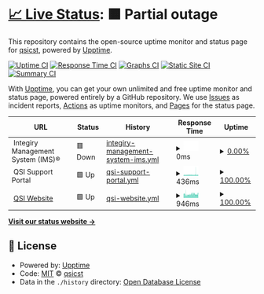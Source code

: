 # [📈 Live Status](https://qsicst.github.io/status): <!--live status--> **🟧 Partial outage**

This repository contains the open-source uptime monitor and status page for [qsicst](https://qsicst.github.io/status), powered by [Upptime](https://github.com/upptime/upptime).

[![Uptime CI](https://github.com/qsicst/status/workflows/Uptime%20CI/badge.svg)](https://github.com/qsicst/status/actions?query=workflow%3A%22Uptime+CI%22)
[![Response Time CI](https://github.com/qsicst/status/workflows/Response%20Time%20CI/badge.svg)](https://github.com/qsicst/status/actions?query=workflow%3A%22Response+Time+CI%22)
[![Graphs CI](https://github.com/qsicst/status/workflows/Graphs%20CI/badge.svg)](https://github.com/qsicst/status/actions?query=workflow%3A%22Graphs+CI%22)
[![Static Site CI](https://github.com/qsicst/status/workflows/Static%20Site%20CI/badge.svg)](https://github.com/qsicst/status/actions?query=workflow%3A%22Static+Site+CI%22)
[![Summary CI](https://github.com/qsicst/status/workflows/Summary%20CI/badge.svg)](https://github.com/qsicst/status/actions?query=workflow%3A%22Summary+CI%22)

With [Upptime](https://upptime.js.org), you can get your own unlimited and free uptime monitor and status page, powered entirely by a GitHub repository. We use [Issues](https://github.com/qsicst/status/issues) as incident reports, [Actions](https://github.com/qsicst/status/actions) as uptime monitors, and [Pages](https://qsicst.github.io/status) for the status page.

<!--start: status pages-->
<!-- This summary is generated by Upptime (https://github.com/upptime/upptime) -->
<!-- Do not edit this manually, your changes will be overwritten -->
<!-- prettier-ignore -->
| URL | Status | History | Response Time | Uptime |
| --- | ------ | ------- | ------------- | ------ |
| <img alt="" src="https://icons.duckduckgo.com/ip3/null.ico" height="13"> Integiry Management System (IMS)® | 🟥 Down | [integiry-management-system-ims.yml](https://github.com/qsicst/status/commits/HEAD/history/integiry-management-system-ims.yml) | <details><summary><img alt="Response time graph" src="./graphs/integiry-management-system-ims/response-time-week.png" height="20"> 0ms</summary><br><a href="https://qsicst.github.io/status/history/integiry-management-system-ims"><img alt="Response time 794" src="https://img.shields.io/endpoint?url=https%3A%2F%2Fraw.githubusercontent.com%2Fqsicst%2Fstatus%2FHEAD%2Fapi%2Fintegiry-management-system-ims%2Fresponse-time.json"></a><br><a href="https://qsicst.github.io/status/history/integiry-management-system-ims"><img alt="24-hour response time 0" src="https://img.shields.io/endpoint?url=https%3A%2F%2Fraw.githubusercontent.com%2Fqsicst%2Fstatus%2FHEAD%2Fapi%2Fintegiry-management-system-ims%2Fresponse-time-day.json"></a><br><a href="https://qsicst.github.io/status/history/integiry-management-system-ims"><img alt="7-day response time 0" src="https://img.shields.io/endpoint?url=https%3A%2F%2Fraw.githubusercontent.com%2Fqsicst%2Fstatus%2FHEAD%2Fapi%2Fintegiry-management-system-ims%2Fresponse-time-week.json"></a><br><a href="https://qsicst.github.io/status/history/integiry-management-system-ims"><img alt="30-day response time 452" src="https://img.shields.io/endpoint?url=https%3A%2F%2Fraw.githubusercontent.com%2Fqsicst%2Fstatus%2FHEAD%2Fapi%2Fintegiry-management-system-ims%2Fresponse-time-month.json"></a><br><a href="https://qsicst.github.io/status/history/integiry-management-system-ims"><img alt="1-year response time 785" src="https://img.shields.io/endpoint?url=https%3A%2F%2Fraw.githubusercontent.com%2Fqsicst%2Fstatus%2FHEAD%2Fapi%2Fintegiry-management-system-ims%2Fresponse-time-year.json"></a></details> | <details><summary><a href="https://qsicst.github.io/status/history/integiry-management-system-ims">0.00%</a></summary><a href="https://qsicst.github.io/status/history/integiry-management-system-ims"><img alt="All-time uptime 94.93%" src="https://img.shields.io/endpoint?url=https%3A%2F%2Fraw.githubusercontent.com%2Fqsicst%2Fstatus%2FHEAD%2Fapi%2Fintegiry-management-system-ims%2Fuptime.json"></a><br><a href="https://qsicst.github.io/status/history/integiry-management-system-ims"><img alt="24-hour uptime 0.00%" src="https://img.shields.io/endpoint?url=https%3A%2F%2Fraw.githubusercontent.com%2Fqsicst%2Fstatus%2FHEAD%2Fapi%2Fintegiry-management-system-ims%2Fuptime-day.json"></a><br><a href="https://qsicst.github.io/status/history/integiry-management-system-ims"><img alt="7-day uptime 0.00%" src="https://img.shields.io/endpoint?url=https%3A%2F%2Fraw.githubusercontent.com%2Fqsicst%2Fstatus%2FHEAD%2Fapi%2Fintegiry-management-system-ims%2Fuptime-week.json"></a><br><a href="https://qsicst.github.io/status/history/integiry-management-system-ims"><img alt="30-day uptime 23.05%" src="https://img.shields.io/endpoint?url=https%3A%2F%2Fraw.githubusercontent.com%2Fqsicst%2Fstatus%2FHEAD%2Fapi%2Fintegiry-management-system-ims%2Fuptime-month.json"></a><br><a href="https://qsicst.github.io/status/history/integiry-management-system-ims"><img alt="1-year uptime 93.21%" src="https://img.shields.io/endpoint?url=https%3A%2F%2Fraw.githubusercontent.com%2Fqsicst%2Fstatus%2FHEAD%2Fapi%2Fintegiry-management-system-ims%2Fuptime-year.json"></a></details>
| <img alt="" src="https://icons.duckduckgo.com/ip3/null.ico" height="13"> QSI Support Portal | 🟩 Up | [qsi-support-portal.yml](https://github.com/qsicst/status/commits/HEAD/history/qsi-support-portal.yml) | <details><summary><img alt="Response time graph" src="./graphs/qsi-support-portal/response-time-week.png" height="20"> 436ms</summary><br><a href="https://qsicst.github.io/status/history/qsi-support-portal"><img alt="Response time 434" src="https://img.shields.io/endpoint?url=https%3A%2F%2Fraw.githubusercontent.com%2Fqsicst%2Fstatus%2FHEAD%2Fapi%2Fqsi-support-portal%2Fresponse-time.json"></a><br><a href="https://qsicst.github.io/status/history/qsi-support-portal"><img alt="24-hour response time 407" src="https://img.shields.io/endpoint?url=https%3A%2F%2Fraw.githubusercontent.com%2Fqsicst%2Fstatus%2FHEAD%2Fapi%2Fqsi-support-portal%2Fresponse-time-day.json"></a><br><a href="https://qsicst.github.io/status/history/qsi-support-portal"><img alt="7-day response time 436" src="https://img.shields.io/endpoint?url=https%3A%2F%2Fraw.githubusercontent.com%2Fqsicst%2Fstatus%2FHEAD%2Fapi%2Fqsi-support-portal%2Fresponse-time-week.json"></a><br><a href="https://qsicst.github.io/status/history/qsi-support-portal"><img alt="30-day response time 412" src="https://img.shields.io/endpoint?url=https%3A%2F%2Fraw.githubusercontent.com%2Fqsicst%2Fstatus%2FHEAD%2Fapi%2Fqsi-support-portal%2Fresponse-time-month.json"></a><br><a href="https://qsicst.github.io/status/history/qsi-support-portal"><img alt="1-year response time 434" src="https://img.shields.io/endpoint?url=https%3A%2F%2Fraw.githubusercontent.com%2Fqsicst%2Fstatus%2FHEAD%2Fapi%2Fqsi-support-portal%2Fresponse-time-year.json"></a></details> | <details><summary><a href="https://qsicst.github.io/status/history/qsi-support-portal">100.00%</a></summary><a href="https://qsicst.github.io/status/history/qsi-support-portal"><img alt="All-time uptime 99.97%" src="https://img.shields.io/endpoint?url=https%3A%2F%2Fraw.githubusercontent.com%2Fqsicst%2Fstatus%2FHEAD%2Fapi%2Fqsi-support-portal%2Fuptime.json"></a><br><a href="https://qsicst.github.io/status/history/qsi-support-portal"><img alt="24-hour uptime 100.00%" src="https://img.shields.io/endpoint?url=https%3A%2F%2Fraw.githubusercontent.com%2Fqsicst%2Fstatus%2FHEAD%2Fapi%2Fqsi-support-portal%2Fuptime-day.json"></a><br><a href="https://qsicst.github.io/status/history/qsi-support-portal"><img alt="7-day uptime 100.00%" src="https://img.shields.io/endpoint?url=https%3A%2F%2Fraw.githubusercontent.com%2Fqsicst%2Fstatus%2FHEAD%2Fapi%2Fqsi-support-portal%2Fuptime-week.json"></a><br><a href="https://qsicst.github.io/status/history/qsi-support-portal"><img alt="30-day uptime 100.00%" src="https://img.shields.io/endpoint?url=https%3A%2F%2Fraw.githubusercontent.com%2Fqsicst%2Fstatus%2FHEAD%2Fapi%2Fqsi-support-portal%2Fuptime-month.json"></a><br><a href="https://qsicst.github.io/status/history/qsi-support-portal"><img alt="1-year uptime 99.97%" src="https://img.shields.io/endpoint?url=https%3A%2F%2Fraw.githubusercontent.com%2Fqsicst%2Fstatus%2FHEAD%2Fapi%2Fqsi-support-portal%2Fuptime-year.json"></a></details>
| <img alt="" src="https://icons.duckduckgo.com/ip3/www.qualifiedspecialists.com.ico" height="13"> [QSI Website](https://www.qualifiedspecialists.com/) | 🟩 Up | [qsi-website.yml](https://github.com/qsicst/status/commits/HEAD/history/qsi-website.yml) | <details><summary><img alt="Response time graph" src="./graphs/qsi-website/response-time-week.png" height="20"> 946ms</summary><br><a href="https://qsicst.github.io/status/history/qsi-website"><img alt="Response time 4415" src="https://img.shields.io/endpoint?url=https%3A%2F%2Fraw.githubusercontent.com%2Fqsicst%2Fstatus%2FHEAD%2Fapi%2Fqsi-website%2Fresponse-time.json"></a><br><a href="https://qsicst.github.io/status/history/qsi-website"><img alt="24-hour response time 960" src="https://img.shields.io/endpoint?url=https%3A%2F%2Fraw.githubusercontent.com%2Fqsicst%2Fstatus%2FHEAD%2Fapi%2Fqsi-website%2Fresponse-time-day.json"></a><br><a href="https://qsicst.github.io/status/history/qsi-website"><img alt="7-day response time 946" src="https://img.shields.io/endpoint?url=https%3A%2F%2Fraw.githubusercontent.com%2Fqsicst%2Fstatus%2FHEAD%2Fapi%2Fqsi-website%2Fresponse-time-week.json"></a><br><a href="https://qsicst.github.io/status/history/qsi-website"><img alt="30-day response time 1050" src="https://img.shields.io/endpoint?url=https%3A%2F%2Fraw.githubusercontent.com%2Fqsicst%2Fstatus%2FHEAD%2Fapi%2Fqsi-website%2Fresponse-time-month.json"></a><br><a href="https://qsicst.github.io/status/history/qsi-website"><img alt="1-year response time 4408" src="https://img.shields.io/endpoint?url=https%3A%2F%2Fraw.githubusercontent.com%2Fqsicst%2Fstatus%2FHEAD%2Fapi%2Fqsi-website%2Fresponse-time-year.json"></a></details> | <details><summary><a href="https://qsicst.github.io/status/history/qsi-website">100.00%</a></summary><a href="https://qsicst.github.io/status/history/qsi-website"><img alt="All-time uptime 98.93%" src="https://img.shields.io/endpoint?url=https%3A%2F%2Fraw.githubusercontent.com%2Fqsicst%2Fstatus%2FHEAD%2Fapi%2Fqsi-website%2Fuptime.json"></a><br><a href="https://qsicst.github.io/status/history/qsi-website"><img alt="24-hour uptime 100.00%" src="https://img.shields.io/endpoint?url=https%3A%2F%2Fraw.githubusercontent.com%2Fqsicst%2Fstatus%2FHEAD%2Fapi%2Fqsi-website%2Fuptime-day.json"></a><br><a href="https://qsicst.github.io/status/history/qsi-website"><img alt="7-day uptime 100.00%" src="https://img.shields.io/endpoint?url=https%3A%2F%2Fraw.githubusercontent.com%2Fqsicst%2Fstatus%2FHEAD%2Fapi%2Fqsi-website%2Fuptime-week.json"></a><br><a href="https://qsicst.github.io/status/history/qsi-website"><img alt="30-day uptime 100.00%" src="https://img.shields.io/endpoint?url=https%3A%2F%2Fraw.githubusercontent.com%2Fqsicst%2Fstatus%2FHEAD%2Fapi%2Fqsi-website%2Fuptime-month.json"></a><br><a href="https://qsicst.github.io/status/history/qsi-website"><img alt="1-year uptime 98.77%" src="https://img.shields.io/endpoint?url=https%3A%2F%2Fraw.githubusercontent.com%2Fqsicst%2Fstatus%2FHEAD%2Fapi%2Fqsi-website%2Fuptime-year.json"></a></details>

<!--end: status pages-->

[**Visit our status website →**](https://qsicst.github.io/status)

## 📄 License

- Powered by: [Upptime](https://github.com/upptime/upptime)
- Code: [MIT](./LICENSE) © [qsicst](https://qsicst.github.io/status)
- Data in the `./history` directory: [Open Database License](https://opendatacommons.org/licenses/odbl/1-0/)
